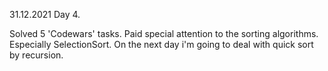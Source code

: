 31.12.2021
Day 4.

Solved 5 'Codewars' tasks. 
Paid special attention to the sorting algorithms. Especially SelectionSort. On the next day i'm going to deal with quick sort by recursion.
